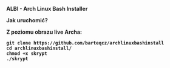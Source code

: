 <b> ALBI - Arch Linux Bash Installer <b/>

Jak uruchomić?

Z poziomu obrazu live Archa:

```pacman -Syy git
git clone https://github.com/barteqcz/archlinuxbashinstall
cd archlinuxbashinstall/
chmod +x skrypt
./skrypt

